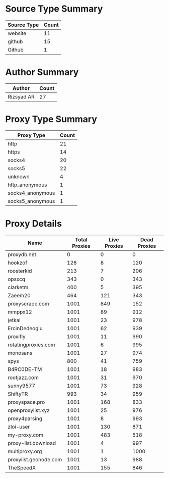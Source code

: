 # Source Type Summary

| Source Type | Count |
|-------------|-------|
| website | 11 |
| github | 15 |
| Github | 1 |


# Author Summary

| Author | Count |
|--------|-------|
| Rizsyad AR | 27 |


# Proxy Type Summary

| Proxy Type | Count |
|------------|-------|
| http | 21 |
| https | 14 |
| socks4 | 20 |
| socks5 | 22 |
| unknown | 4 |
| http_anonymous | 1 |
| socks4_anonymous | 1 |
| socks5_anonymous | 1 |


# Proxy Details

| Name | Total Proxies | Live Proxies | Dead Proxies |
|------|---------------|--------------|---------------|
| proxydb.net | 0 | 0 | 0 |
| hookzof | 128 | 8 | 120 |
| roosterkid | 213 | 7 | 206 |
| opsxcq | 343 | 0 | 343 |
| clarketm | 400 | 5 | 395 |
| Zaeem20 | 464 | 121 | 343 |
| proxyscrape.com | 1001 | 849 | 152 |
| mmppx12 | 1001 | 89 | 912 |
| jetkai | 1001 | 23 | 978 |
| ErcinDedeoglu | 1001 | 62 | 939 |
| proxifly | 1001 | 11 | 990 |
| rotatingproxies.com | 1001 | 6 | 995 |
| monosans | 1001 | 27 | 974 |
| spys | 800 | 41 | 759 |
| B4RC0DE-TM | 1001 | 18 | 983 |
| rootjazz.com | 1001 | 31 | 970 |
| sunny9577 | 1001 | 73 | 928 |
| ShiftyTR | 993 | 34 | 959 |
| proxyspace.pro | 1001 | 168 | 833 |
| openproxylist.xyz | 1001 | 25 | 976 |
| proxy4parsing | 1001 | 8 | 993 |
| zloi-user | 1001 | 130 | 871 |
| my-proxy.com | 1001 | 483 | 518 |
| proxy-list.download | 1001 | 4 | 997 |
| multiproxy.org | 1001 | 1 | 1000 |
| proxylist.geonode.com | 1001 | 13 | 988 |
| TheSpeedX | 1001 | 155 | 846 |
